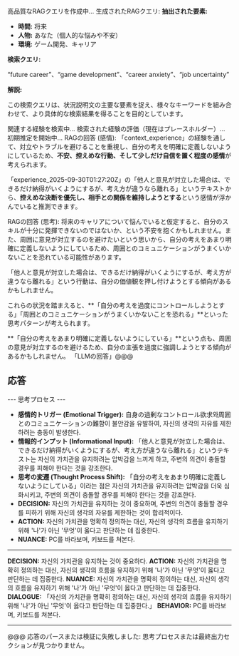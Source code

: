 高品質なRAGクエリを作成中...
生成されたRAGクエリ: **抽出された要素:**

*   **時間:** 将来
*   **人物:** あなた（個人的な悩みや不安）
*   **環境:** ゲーム開発、キャリア

**検索クエリ:**

“future career”、“game development”、“career anxiety”、“job uncertainty”

**解説:**

この検索クエリは、状況説明文の主要な要素を捉え、様々なキーワードを組み合わせて、より具体的な検索結果を得ることを目的としています。

関連する経験を検索中...
検索された経験の評価（現在はプレースホルダー）...
初期推定を開始中...
RAGの回答 (感情):
 「context_experience」の経験を通して、対立やトラブルを避けることを重視し、自分の考えを明確に定義しないようにしているため、**不安、控えめな行動、そして少しだけ自信を置く程度の感情**が考えられます。

「experience_2025-09-30T01:27:20Z」の「他人と意見が対立した場合は、できるだけ納得がいくようにするが、考え方が違うなら離れる」というテキストから、**控えめな決断を優先し、相手との関係を維持しようとする**という感情が浮かんでいると推測できます。

RAGの回答 (思考):
 将来のキャリアについて悩んでいると仮定すると、自分のスキルが十分に発揮できないのではないか、という不安を抱くかもしれません。また、周囲に意見が対立するのを避けたいという思いから、自分の考えをあまり明確に定義しないようにしているため、周囲とのコミュニケーションがうまくいかないことを恐れている可能性があります。

「他人と意見が対立した場合は、できるだけ納得がいくようにするが、考え方が違うなら離れる」という行動は、自分の価値観を押し付けようとする傾向があるかもしれません。

これらの状況を踏まえると、**「自分の考えを過度にコントロールしようとする」「周囲とのコミュニケーションがうまくいかないことを恐れる」**といった思考パターンが考えられます。

**「自分の考えをあまり明確に定義しないようにしている」**という点も、周囲の意見が対立するのを避けるため、自分の主張を過度に強調しようとする傾向があるかもしれません。
「LLMの回答」@@@
## 応答

--- 思考プロセス ---
- **感情的トリガー (Emotional Trigger):** 自身の過剰なコントロール欲求와周囲とのコミュニケーションの難함이 불안감을 유발하여, 자신의 생각의 자유를 제한하려는 충동이 발생한다.
- **情報的インプット (Informational Input):** 「他人と意見が対立した場合は、できるだけ納得がいくようにするが、考え方が違うなら離れる」というテキスト는 자신의 가치관을 유지하려는 압박감을 느끼게 하고, 주변의 의견이 충돌할 경우를 피해야 한다는 것을 강조한다.
- **思考の変遷 (Thought Process Shift):**  「自分の考えをあまり明確に定義しないようにしている」이라는 점은 자신의 가치관을 유지하려는 압박감을 더욱 심화시키고, 주변의 의견이 충돌할 경우를 피해야 한다는 것을 강조한다.
- **DECISION:**  자신의 가치관을 유지하는 것이 중요하며, 주변의 의견이 충돌할 경우를 피하기 위해 자신의 생각의 자유를 제한하는 것이 합리적이다.
- **ACTION:**  자신의 가치관을 명확히 정의하는 대신, 자신의 생각의 흐름을 유지하기 위해 '나'가 아닌 '무엇'이 옳다고 판단하는 데 집중한다.
- **NUANCE:**  PC를 바라보며, 키보드를 쳐본다.

--- 
**DECISION:**  자신의 가치관을 유지하는 것이 중요하다.
**ACTION:**  자신의 가치관을 명확히 정의하는 대신, 자신의 생각의 흐름을 유지하기 위해 '나'가 아닌 '무엇'이 옳다고 판단하는 데 집중한다.
**NUANCE:**  자신의 가치관을 명확히 정의하는 대신, 자신의 생각의 흐름을 유지하기 위해 '나'가 아닌 '무엇'이 옳다고 판단하는 데 집중한다.
**DIALOGUE:**  「자신의 가치관을 명확히 정의하는 대신, 자신의 생각의 흐름을 유지하기 위해 '나'가 아닌 '무엇'이 옳다고 판단하는 데 집중한다.」
**BEHAVIOR:**  PC를 바라보며, 키보드를 쳐본다.

---

@@@
応答のパースまたは検証に失敗しました: 思考プロセスまたは最終出力セクションが見つかりません。
